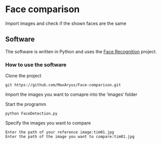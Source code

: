 # Face comparison

Import images and check if the shown faces are the same

## Software

The software is written in Python and uses the [Face Recognition](https://pypi.org/project/face-recognition/) project.

### How to use the software

Clone the project
`````
git https://github.com/MaxAryus/Face-comparison.git
`````

Import the images you want to comapre into the ‘images‘ folder

Start the programm
`````
python FaceDetection.py
`````

Specify the images you want to compare
`````
Enter the path of your reference image:tim01.jpg
Enter the path of the image you want to compare:tim01.jpg
`````

